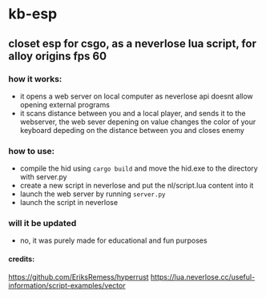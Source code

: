 # kb-esp

## closet esp for csgo, as a neverlose lua script, for alloy origins fps 60

### how it works:

- it opens a web server on local computer as neverlose api doesnt allow opening external programs
- it scans distance between you and a local player, and sends it to the webserver, the web sever depening on value changes the color of your keyboard depeding on the distance between you and closes enemy

### how to use:

- compile the hid using `cargo build` and move the hid.exe to the directory with server.py
- create a new script in neverlose and put the nl/script.lua content into it
- launch the web server by running `server.py`
- launch the script in neverlose

### will it be updated

- no, it was purely made for educational and fun purposes

#### credits:

https://github.com/EriksRemess/hyperrust
https://lua.neverlose.cc/useful-information/script-examples/vector